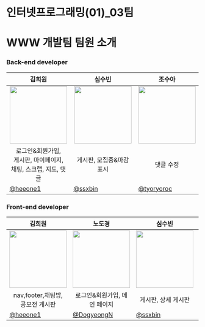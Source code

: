 # 인터넷프로그래밍(01)_03팀

# WWW 개발팀 팀원 소개


### Back-end developer
| <center> 김희원  </center> | <center>심수빈 </center> | <center>조수아</center> | 
| --- | --- | --- |
| <center> <img width="150px" src="https://avatars.githubusercontent.com/u/139496729?v=4" /></center> | <center><img width="150px" src="https://avatars.githubusercontent.com/u/133107887?s=96&v=4" /></center> | <center><img width="150px" src="https://avatars.githubusercontent.com/u/144154104?s=96&v=4" /></center> | 
| <center> 로그인&회원가입, <br>게시판, 마이페이지, <br> 채팅, 스크랩, 지도, 댓글</center> | <center> 게시판, 모집중&마감 표시 </center> | <center> 댓글 수정 </center> |
| [@heeone1](https://github.com/heeone1)  | [@ssxbin](https://github.com/ssxbin) |  [@tyoryoroc](https://github.com/tyoryoroc) |

### Front-end developer
| <center>김희원 </center> | <center>노도경 </center> | <center>심수빈 </center> | <center>이채원 </center> | <center>조수아 </center> |
| --- | --- | --- | --- | --- |
| <center> <img width="150px" src="https://avatars.githubusercontent.com/u/139496729?v=4" /></center> | <center><img width="150px" src="https://avatars.githubusercontent.com/u/132161394?s=96&v=4" /></center> | <center><img width="150px" src="https://avatars.githubusercontent.com/u/133107887?s=96&v=4" /></center> | <center><img width="150px" src="https://avatars.githubusercontent.com/u/101373869?s=96&v=4" /></center> | <center><img width="150px" src="https://avatars.githubusercontent.com/u/144154104?s=96&v=4" /></center>
| <center>nav,footer,채팅방, <br> 공모전 게시판 </center> | <center> 로그인&회원가입, 메인 페이지 </center> | <center> 게시판, 상세 게시판 </center> | <center> 메인페이지, 마이페이지 </center> | <center> 메인페이지, 댓글 </center> |
| [@heeone1](https://github.com/heeone1)  | [@DogyeongN](https://github.com/DogyeongN) | [@ssxbin](https://github.com/ssxbin) | [@Chaewon5227](https://github.com/Chaewon5227) | [@tyoryoroc](https://github.com/tyoryoroc) |
